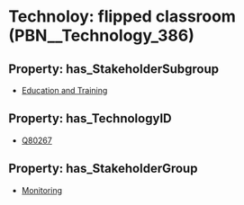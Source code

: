 # Technoloy: __flipped classroom__ (PBN__Technology_386)

## Property: has_StakeholderSubgroup

* [Education and Training](PBN__TechSubgroup_32)

## Property: has_TechnologyID

* [Q80267](Q80267)

## Property: has_StakeholderGroup

* [Monitoring](PBN__TechGroup_8)

